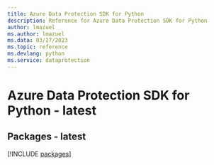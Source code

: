 ```yaml
---
title: Azure Data Protection SDK for Python
description: Reference for Azure Data Protection SDK for Python
author: lmazuel
ms.author: lmazuel
ms.data: 03/27/2023
ms.topic: reference
ms.devlang: python
ms.service: dataprotection
---
```

# Azure Data Protection SDK for Python - latest
## Packages - latest
[!INCLUDE [packages](data-protection-index.md)]